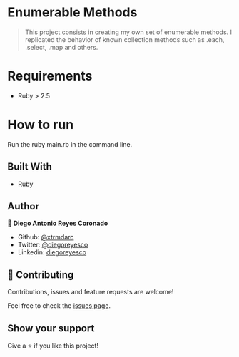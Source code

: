 # Enumerable Methods

> This project consists in creating my own set of enumerable methods. I replicated the behavior of known 
collection methods such as .each, .select, .map and others.

# Requirements

- Ruby > 2.5

# How to run

Run the ruby main.rb in the command line.

## Built With

- Ruby

## Author

👤 **Diego Antonio Reyes Coronado**

- Github: [@xtrmdarc](https://github.com/xtrmdarc)
- Twitter: [@diegoreyesco](https://twitter.com/DiegoAn91629127)
- Linkedin: [diegoreyesco](https://www.linkedin.com/in/diego-reyes-coronado-7a7189b7/)


## 🤝 Contributing

Contributions, issues and feature requests are welcome!

Feel free to check the [issues page](issues/).

## Show your support

Give a ⭐️ if you like this project!
